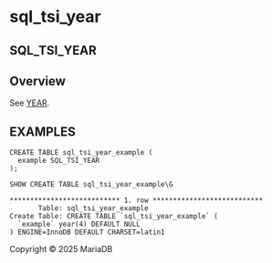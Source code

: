 # sql\_tsi\_year

## SQL\_TSI\_YEAR

## Overview

See [YEAR](../../sql-statements/built-in-functions/date-time-functions/year.md).

## EXAMPLES

```
CREATE TABLE sql_tsi_year_example (
  example SQL_TSI_YEAR
);
```

```
SHOW CREATE TABLE sql_tsi_year_example\G
```

```
*************************** 1. row ***************************
       Table: sql_tsi_year_example
Create Table: CREATE TABLE `sql_tsi_year_example` (
  `example` year(4) DEFAULT NULL
) ENGINE=InnoDB DEFAULT CHARSET=latin1
```

Copyright © 2025 MariaDB
